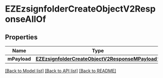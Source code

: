 # EZEzsignfolderCreateObjectV2ResponseAllOf

## Properties
Name | Type | Description | Notes
------------ | ------------- | ------------- | -------------
**mPayload** | [**EZEzsignfolderCreateObjectV2ResponseMPayload***](EZEzsignfolderCreateObjectV2ResponseMPayload.md) |  | 

[[Back to Model list]](../README.md#documentation-for-models) [[Back to API list]](../README.md#documentation-for-api-endpoints) [[Back to README]](../README.md)


